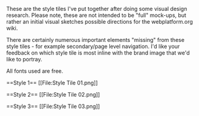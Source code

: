 These are the style tiles I've put together after doing some visual design research.
Please note, these are not intended to be "full" mock-ups, but rather an initial visual sketches possible directions for the webplatform.org wiki.

There are certainly numerous important elements "missing" from these style tiles - for example secondary/page level navigation.
I'd like your feedback on which style tile is most inline with the brand image that we'd like to portray.

All fonts used are free.

==Style 1==
[[File:Style Tile 01.png]]


==Style 2==
[[File:Style Tile 02.png]]


==Style 3==
[[File:Style Tile 03.png]]